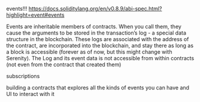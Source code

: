 events!!!
https://docs.soliditylang.org/en/v0.8.9/abi-spec.html?highlight=event#events

Events are inheritable members of contracts. When you call them, they cause the arguments to be stored in the transaction’s log - a special data structure in the blockchain. These logs are associated with the address of the contract, are incorporated into the blockchain, and stay there as long as a block is accessible (forever as of now, but this might change with Serenity). The Log and its event data is not accessible from within contracts (not even from the contract that created them)



subscriptions

building a contracts that explores all the kinds of events you can have and UI to interact with it



